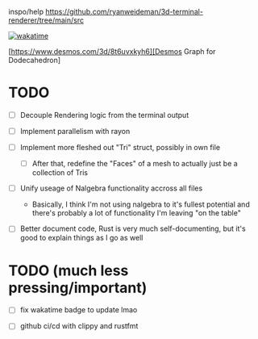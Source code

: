 
inspo/help
https://github.com/ryanweideman/3d-terminal-renderer/tree/main/src



[![wakatime](https://wakatime.com/badge/user/d40f8d42-5a14-4981-a36e-39f7bd209ef3/project/71a9c622-7c23-41f4-846d-dbab20a25231.svg)](https://wakatime.com/badge/user/d40f8d42-5a14-4981-a36e-39f7bd209ef3/project/71a9c622-7c23-41f4-846d-dbab20a25231)

[https://www.desmos.com/3d/8t6uvxkyh6][Desmos Graph for Dodecahedron]



# TODO
- [ ] Decouple Rendering logic from the terminal output
- [ ] Implement parallelism with rayon
- [ ] Implement more fleshed out "Tri" struct, possibly in own file
    - [ ] After that, redefine the "Faces" of a mesh to actually just be a collection of Tris
- [ ] Unify useage of Nalgebra functionality accross all files
    - Basically, I think I'm not using nalgebra to it's fullest potential and there's probably a lot of functionality I'm leaving "on the table"
- [ ] Better document code, Rust is very much self-documenting, but it's good to explain things as I go as well



# TODO (much less pressing/important)

- [ ] fix wakatime badge to update lmao
- [ ] github ci/cd with clippy and rustfmt


